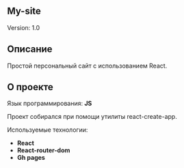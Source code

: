## My-site
Version: 1.0
## Описание
Простой персональный сайт c использованием React.
## О проекте
Язык программирования: **JS**

Проект собирался при помощи утилиты react-create-app.

Используемые технологии: 
- **React**
- **React-router-dom**
- **Gh pages**